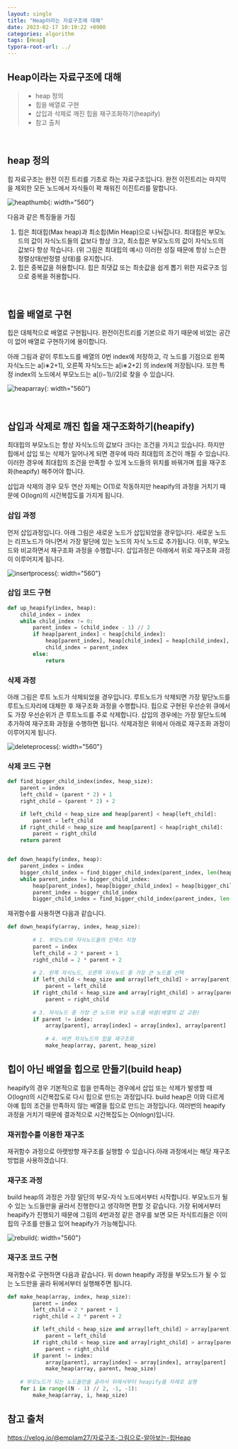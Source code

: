 ```yaml
---
layout: single
title: "Heap이라는 자료구조에 대해"
date: 2023-02-17 10:19:22 +0900
categories: algorithm
tags: [Heap]
typora-root-url: ../
---
```


## Heap이라는 자료구조에 대해
> - heap 정의
> - 힙을 배열로 구현
> - 삽입과 삭제로 깨진 힙을 재구조화하기(heapify)
> - 참고 출처

<br>

## heap 정의

힙 자료구조는 완전 이진 트리를 기초로 하는 자료구조입니다. 완전 이진트리는 마지막을 제외한 모든 노드에서 자식들이 꽉 채워진 이진트리를 말합니다.

![heapthumb](/images/2023-02-17-about-heap/heapthumb.jpg){: width="560"}



다음과 같은 특징들을 가짐

1. 힙은 최대힙(Max heap)과 최소힙(Min Heap)으로 나눠집니다. 최대힙은 부모노드의 값이 자식노드들의 값보다 항상 크고, 최소힙은 부모노드의 값이 자식노드의 값보다 항상 작습니다. (위 그림은 최대힙의 예시)
이러한 성질 때문에 항상 느슨한 정렬상태(반정렬 상태)를 유지합니다.
2. 힙은 중복값을 허용합니다. 힙은 최댓값 또는 최솟값을 쉽게 뽑기 위한 자료구조 임으로 중복을 허용합니다.

<br>

## 힙을 배열로 구현

힙은 대체적으로 배열로 구현됩니다. 완전이진트리를 기본으로 하기 때문에 비었는 공간이 없어 배열로 구현하기에 용이합니다.

아래 그림과 같이 루트노드를 배열의 0번 index에 저장하고, 각 노드를 기점으로 왼쪽 자식노드는 a[i∗2+1], 오른쪽 자식노드는 a[i∗2+2] 의 index에 저장됩니다. 또한 특정 index의 노드에서 부모노드는 a[(i−1)//2]로 찾을 수 있습니다.

![heaparray](/images/2023-02-17-about-heap/heaparray.png){: width="560"}

<br>

## 삽입과 삭제로 깨진 힙을 재구조화하기(heapify)

최대힙의 부모노드는 항상 자식노드의 값보다 크다는 조건을 가지고 있습니다. 하지만 힙에서 삽입 또는 삭제가 일어나게 되면 경우에 따라 최대힙의 조건이 깨질 수 있습니다. 이러한 경우에 최대힙의 조건을 만족할 수 있게 노드들의 위치를 바꿔가며 힙을 재구조화(heapify) 해주어야 합니다.

삽입과 삭제의 경우 모두 연산 자체는 O(1)로 작동하지만 heapify의 과정을 거치기 때문에 O(logn)의 시간복잡도를 가지게 됩니다.

### 삽입 과정

먼저 삽입과정입니다. 아래 그림은 새로운 노드가 삽입되었을 경우입니다. 새로운 노드는 리프노드가 아니면서 가장 말단에 있는 노드의 자식 노드로 추가됩니다. 이후, 부모노드와 비교하면서 재구조화 과정을 수행합니다. 삽입과정은 아래에서 위로 재구조화 과정이 이루어지게 됩니다.

![insertprocess](/images/2023-02-17-about-heap/insertprocess.png){: width="560"}

### 삽입 코드 구현

```python
def up_heapify(index, heap):
    child_index = index
    while child_index != 0:
        parent_index = (child_index - 1) // 2
        if heap[parent_index] < heap[child_index]:
            heap[parent_index], heap[child_index] = heap[child_index], heap[parent_index]
            child_index = parent_index
        else:
            return
```

### 삭제 과정

아래 그림은 루트 노드가 삭제되었을 경우입니다. 루트노드가 삭제되면 가장 말단노드를 루트노드자리에 대체한 후 재구조화 과정을 수행합니다. 힙으로 구현된 우선순위 큐에서도 가장 우선순위가 큰 루트노드를 주로 삭제합니다. 삽입의 경우에는 가장 말단노드에 추가하여 재구조화 과정을 수행하면 됩니다. 삭제과정은 위에서 아래로 재구조화 과정이 이루어지게 됩니다.

![deleteprocess](/images/2023-02-17-about-heap/deleteprocess.png){: width="560"}

### 삭제 코드 구현

```python
def find_bigger_child_index(index, heap_size):
    parent = index
    left_child = (parent * 2) + 1
    right_child = (parent * 2) + 2

    if left_child < heap_size and heap[parent] < heap[left_child]:
        parent = left_child
    if right_child < heap_size and heap[parent] < heap[right_child]:
        parent = right_child
    return parent


def down_heapify(index, heap):
    parent_index = index
    bigger_child_index = find_bigger_child_index(parent_index, len(heap))
    while parent_index != bigger_child_index:
        heap[parent_index], heap[bigger_child_index] = heap[bigger_child_index], heap[parent_index]
        parent_index = bigger_child_index
        bigger_child_index = find_bigger_child_index(parent_index, len(heap))
```

재귀함수를 사용하면 다음과 같습니다.

```python
def down_heapify(array, index, heap_size):
        
        # 1. 부모노드와 자식노드들의 인덱스 지정
        parent = index
        left_child = 2 * parent + 1
        right_child = 2 * parent + 2
		
        # 2. 왼쪽 자식노드, 오른쪽 자식노드 중 가장 큰 노드를 선택
        if left_child < heap_size and array[left_child] > array[parent]:
            parent = left_child
        if right_child < heap_size and array[right_child] > array[parent]:
            parent = right_child
            
        # 3. 자식노드 중 가장 큰 노드와 부모 노드를 바꿈(배열의 값 교환)
        if parent != index:
            array[parent], array[index] = array[index], array[parent]
            
            # 4. 바뀐 자식노드의 힙을 재구조화
            make_heap(array, parent, heap_size)
```

## 힙이 아닌 배열을 힙으로 만들기(build heap)

heapify의 경우 기본적으로 힙을 만족하는 경우에서 삽입 또는 삭제가 발생할 때 O(logn)의 시간복잡도로 다시 힙으로 만드는 과정입니다. build heap은 이와 다르게 아예 힙의 조건을 만족하지 않는 배열을 힙으로 만드는 과정입니다. 여러번의 heapify 과정을 거치기 때문에 결과적으로 시간복잡도는 O(nlogn)입니다.

### 재귀함수를 이용한 재구조

재귀함수 과정으로 아랫방향 재구조를 실행할 수 있습니다.아래 과정에서는 해당 재구조 방법을 사용하겠습니다.

### 재구조 과정

build heap의 과정은 가장 말단의 부모-자식 노드에서부터 시작합니다. 부모노드가 될 수 있는 노드들만을 골라서 진행한다고 생각하면 편할 것 같습니다. 가장 뒤에서부터 heapify가 진행되기 때문에 그림의 4번과정 같은 경우를 보면 모든 자식트리들은 이미 힙의 구조를 만들고 있어 heapify가 가능해집니다.

![rebuild](/images/2023-02-17-about-heap/rebuild.png){: width="560"}

### 재구조 코드 구현

재귀함수로 구현하면 다음과 같습니다. 위 down heapify 과정을 부모노드가 될 수 있는 노드만을 골라 뒤에서부터 실행해주면 됩니다.

```python
def make_heap(array, index, heap_size):
        parent = index
        left_child = 2 * parent + 1
        right_child = 2 * parent + 2

        if left_child < heap_size and array[left_child] > array[parent]:
            parent = left_child
        if right_child < heap_size and array[right_child] > array[parent]:
            parent = right_child
        if parent != index:
            array[parent], array[index] = array[index], array[parent]
            make_heap(array, parent, heap_size)
	
    # 부모노드가 되는 노드들만을 골라서 뒤에서부터 heapify를 차례로 실행
    for i in range((N - 1) // 2, -1, -1):
        make_heap(array, i, heap_size)
```

## 참고 출처

https://velog.io/@emplam27/자료구조-그림으로-알아보는-힙Heap

<br>
